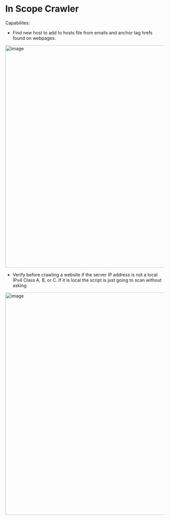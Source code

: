 # In Scope Crawler
Capabilites:
- Find new host to add to hosts file from emails and anchor tag hrefs found on webpages. 
<img width="702" alt="image" src="https://github.com/cbechie-kiss/href_host_validator/assets/107353602/16d93a83-83df-42af-8b2d-34fccae39428">

- Verify before crawling a website if the server IP address is not a local IPv4 Class A, B, or C. If it is local the script is just going to scan without asking
<img width="702" alt="image" src="https://github.com/cbechie-kiss/in_scope_crawler/assets/107353602/06a6d76c-303b-423a-b951-f8f48899d9d8">


